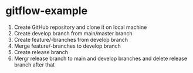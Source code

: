 # gitflow-example

1. Create GitHub repository and clone it on local machine 
2. Create develop branch from main/master branch 
3. Create feature/-branches from develop branch
4. Merge feature/-branches to develop branch
5. Create release branch 
6. Mergr release branch to main and develop branches and delete release branch after that 
